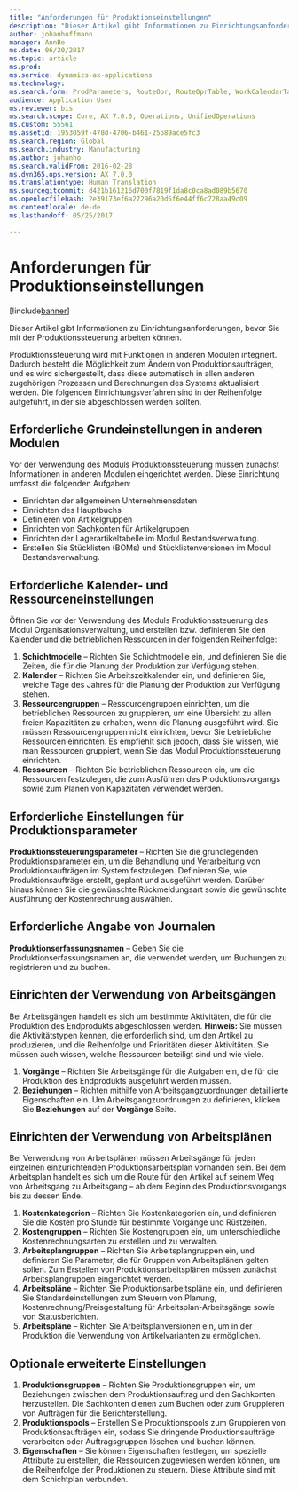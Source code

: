 ```yaml
---
title: "Anforderungen für Produktionseinstellungen"
description: "Dieser Artikel gibt Informationen zu Einrichtungsanforderungen, bevor Sie mit der Produktionssteuerung arbeiten können."
author: johanhoffmann
manager: AnnBe
ms.date: 06/20/2017
ms.topic: article
ms.prod: 
ms.service: dynamics-ax-applications
ms.technology: 
ms.search.form: ProdParameters, RouteOpr, RouteOprTable, WorkCalendarTable, WorkTimeTable, WrkCtrTable
audience: Application User
ms.reviewer: bis
ms.search.scope: Core, AX 7.0.0, Operations, UnifiedOperations
ms.custom: 55561
ms.assetid: 1953059f-478d-4706-b461-25b89ace5fc3
ms.search.region: Global
ms.search.industry: Manufacturing
ms.author: johanho
ms.search.validFrom: 2016-02-28
ms.dyn365.ops.version: AX 7.0.0
ms.translationtype: Human Translation
ms.sourcegitcommit: d421b161216d700f7819f1da8c0ca8ad089b5670
ms.openlocfilehash: 2e39173ef6a27296a20d5f6e44ff6c728aa49c09
ms.contentlocale: de-de
ms.lasthandoff: 05/25/2017

---
```


# <a name="production-setup-requirements"></a>Anforderungen für Produktionseinstellungen

[!include[banner](../includes/banner.md)]


Dieser Artikel gibt Informationen zu Einrichtungsanforderungen, bevor Sie mit der Produktionssteuerung arbeiten können. 

Produktionssteuerung wird mit Funktionen in anderen Modulen integriert. Dadurch besteht die Möglichkeit zum Ändern von Produktionsaufträgen, und es wird sichergestellt, dass diese automatisch in allen anderen zugehörigen Prozessen und Berechnungen des Systems aktualisiert werden. Die folgenden Einrichtungsverfahren sind in der Reihenfolge aufgeführt, in der sie abgeschlossen werden sollten.

## <a name="required-baseline-setup-in-other-modules"></a>Erforderliche Grundeinstellungen in anderen Modulen
Vor der Verwendung des Moduls Produktionssteuerung müssen zunächst Informationen in anderen Modulen eingerichtet werden. Diese Einrichtung umfasst die folgenden Aufgaben:

-   Einrichten der allgemeinen Unternehmensdaten
-   Einrichten des Hauptbuchs
-   Definieren von Artikelgruppen
-   Einrichten von Sachkonten für Artikelgruppen
-   Einrichten der Lagerartikeltabelle im Modul Bestandsverwaltung.
-   Erstellen Sie Stücklisten (BOMs) und Stücklistenversionen im Modul Bestandsverwaltung.

## <a name="required-calendar-and-resource-setup"></a>Erforderliche Kalender- und Ressourceneinstellungen
Öffnen Sie vor der Verwendung des Moduls Produktionssteuerung das Modul Organisationsverwaltung, und erstellen bzw. definieren Sie den Kalender und die betrieblichen Ressourcen in der folgenden Reihenfolge:

1.  **Schichtmodelle** – Richten Sie Schichtmodelle ein, und definieren Sie die Zeiten, die für die Planung der Produktion zur Verfügung stehen.
2.  **Kalender** – Richten Sie Arbeitszeitkalender ein, und definieren Sie, welche Tage des Jahres für die Planung der Produktion zur Verfügung stehen.
3.  **Ressourcengruppen** – Ressourcengruppen einrichten, um die betrieblichen Ressourcen zu gruppieren, um eine Übersicht zu allen freien Kapazitäten zu erhalten, wenn die Planung ausgeführt wird. Sie müssen Ressourcengruppen nicht einrichten, bevor Sie betriebliche Ressourcen einrichten. Es empfiehlt sich jedoch, dass Sie wissen, wie man Ressourcen gruppiert, wenn Sie das Modul Produktionssteuerung einrichten.
4.  **Ressourcen** – Richten Sie betrieblichen Ressourcen ein, um die Ressourcen festzulegen, die zum Ausführen des Produktionsvorgangs sowie zum Planen von Kapazitäten verwendet werden.

## <a name="required-production-parameters-setup"></a>Erforderliche Einstellungen für Produktionsparameter
**Produktionssteuerungsparameter** – Richten Sie die grundlegenden Produktionsparameter ein, um die Behandlung und Verarbeitung von Produktionsaufträgen im System festzulegen. Definieren Sie, wie Produktionsaufträge erstellt, geplant und ausgeführt werden. Darüber hinaus können Sie die gewünschte Rückmeldungsart sowie die gewünschte Ausführung der Kostenrechnung auswählen.

## <a name="required-journal-name-identification"></a>Erforderliche Angabe von Journalen
**Produktionserfassungsnamen** – Geben Sie die Produktionserfassungsnamen an, die verwendet werden, um Buchungen zu registrieren und zu buchen.

## <a name="setup-if-you-use-operations"></a>Einrichten der Verwendung von Arbeitsgängen
Bei Arbeitsgängen handelt es sich um bestimmte Aktivitäten, die für die Produktion des Endprodukts abgeschlossen werden. **Hinweis:** Sie müssen die Aktivitätstypen kennen, die erforderlich sind, um den Artikel zu produzieren, und die Reihenfolge und Prioritäten dieser Aktivitäten. Sie müssen auch wissen, welche Ressourcen beteiligt sind und wie viele.

1.  **Vorgänge** – Richten Sie Arbeitsgänge für die Aufgaben ein, die für die Produktion des Endprodukts ausgeführt werden müssen.
2.  **Beziehungen** – Richten mithilfe von Arbeitsgangzuordnungen detaillierte Eigenschaften ein. Um Arbeitsgangzuordnungen zu definieren, klicken Sie **Beziehungen** auf der **Vorgänge** Seite.

## <a name="setup-if-you-use-routes"></a>Einrichten der Verwendung von Arbeitsplänen
Bei Verwendung von Arbeitsplänen müssen Arbeitsgänge für jeden einzelnen einzurichtenden Produktionsarbeitsplan vorhanden sein. Bei dem Arbeitsplan handelt es sich um die Route für den Artikel auf seinem Weg von Arbeitsgang zu Arbeitsgang – ab dem Beginn des Produktionsvorgangs bis zu dessen Ende.

1.  **Kostenkategorien** – Richten Sie Kostenkategorien ein, und definieren Sie die Kosten pro Stunde für bestimmte Vorgänge und Rüstzeiten.
2.  **Kostengruppen** – Richten Sie Kostengruppen ein, um unterschiedliche Kostenrechnungsarten zu erstellen und zu verwalten.
3.  **Arbeitsplangruppen** – Richten Sie Arbeitsplangruppen ein, und definieren Sie Parameter, die für Gruppen von Arbeitsplänen gelten sollen. Zum Erstellen von Produktionsarbeitsplänen müssen zunächst Arbeitsplangruppen eingerichtet werden.
4.  **Arbeitspläne** – Richten Sie Produktionsarbeitspläne ein, und definieren Sie Standardeinstellungen zum Steuern von Planung, Kostenrechnung/Preisgestaltung für Arbeitsplan-Arbeitsgänge sowie von Statusberichten.
5.  **Arbeitspläne** – Richten Sie Arbeitsplanversionen ein, um in der Produktion die Verwendung von Artikelvarianten zu ermöglichen.

## <a name="optional-advanced-settings"></a>Optionale erweiterte Einstellungen
1.  **Produktionsgruppen** – Richten Sie Produktionsgruppen ein, um Beziehungen zwischen dem Produktionsauftrag und den Sachkonten herzustellen. Die Sachkonten dienen zum Buchen oder zum Gruppieren von Aufträgen für die Berichterstellung.
2.  **Produktionspools** – Erstellen Sie Produktionspools zum Gruppieren von Produktionsaufträgen ein, sodass Sie dringende Produktionsaufträge verarbeiten oder Auftragsgruppen löschen und buchen können.
3.  **Eigenschaften** – Sie können Eigenschaften festlegen, um spezielle Attribute zu erstellen, die Ressourcen zugewiesen werden können, um die Reihenfolge der Produktionen zu steuern. Diese Attribute sind mit dem Schichtplan verbunden.





